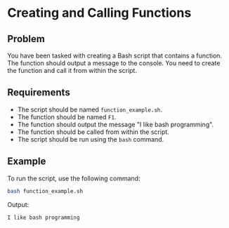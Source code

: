 # Creating and Calling Functions

## Problem

You have been tasked with creating a Bash script that contains a function. The function should output a message to the console. You need to create the function and call it from within the script.

## Requirements

- The script should be named `function_example.sh`.
- The function should be named `F1`.
- The function should output the message "I like bash programming".
- The function should be called from within the script.
- The script should be run using the `bash` command.

## Example

To run the script, use the following command:

```bash
bash function_example.sh
```

Output:

```bash
I like bash programming
```
